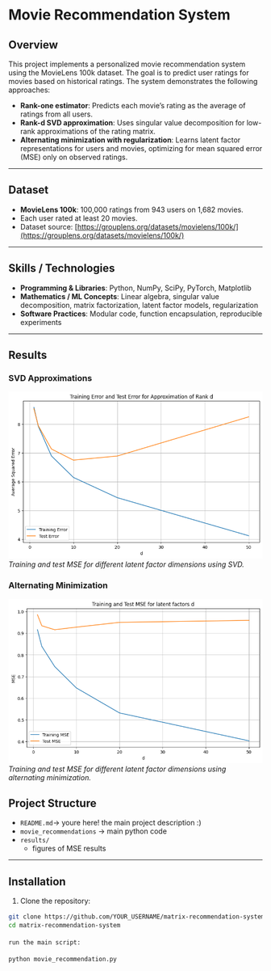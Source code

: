 # Movie Recommendation System

## Overview
This project implements a personalized movie recommendation system using the MovieLens 100k dataset. The goal is to predict user ratings for movies based on historical ratings. The system demonstrates the following approaches:

- **Rank-one estimator**: Predicts each movie’s rating as the average of ratings from all users.
- **Rank-d SVD approximation**: Uses singular value decomposition for low-rank approximations of the rating matrix.
- **Alternating minimization with regularization**: Learns latent factor representations for users and movies, optimizing for mean squared error (MSE) only on observed ratings.

---

## Dataset
- **MovieLens 100k**: 100,000 ratings from 943 users on 1,682 movies.
- Each user rated at least 20 movies.
- Dataset source: [https://grouplens.org/datasets/movielens/100k/](https://grouplens.org/datasets/movielens/100k/)

---

## Skills / Technologies
- **Programming & Libraries**: Python, NumPy, SciPy, PyTorch, Matplotlib
- **Mathematics / ML Concepts**: Linear algebra, singular value decomposition, matrix factorization, latent factor models, regularization
- **Software Practices**: Modular code, function encapsulation, reproducible experiments

---
  ## Results

### SVD Approximations
![SVD MSE vs Latent Factors](figures/svd_mse_plot.png)
*Training and test MSE for different latent factor dimensions using SVD.*

### Alternating Minimization
![Alternating Minimization MSE vs Latent Factors](figures/alt_min_mse_plot.png)
*Training and test MSE for different latent factor dimensions using alternating minimization.*

## Project Structure
- `README.md`→ youre here! the main project description :)
- `movie_recommendations` → main python code
- `results/`
  - figures of MSE results
---

## Installation
1. Clone the repository:
```bash
git clone https://github.com/YOUR_USERNAME/matrix-recommendation-system.git
cd matrix-recommendation-system

run the main script:

python movie_recommendation.py